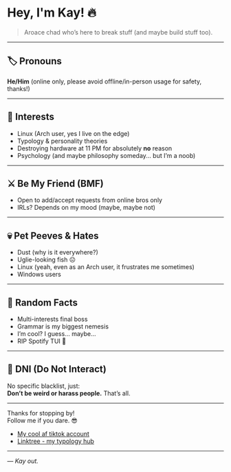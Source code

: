 # Hey, I'm Kay! 🔥

> Aroace chad who’s here to break stuff (and maybe build stuff too).

---

## 🏷️ Pronouns  
**He/Him** (online only, please avoid offline/in-person usage for safety, thanks!)

---

## 🎯 Interests  
- Linux (Arch user, yes I live on the edge)  
- Typology & personality theories  
- Destroying hardware at 11 PM for absolutely **no** reason  
- Psychology (and maybe philosophy someday... but I’m a noob)

---

## ⚔️ Be My Friend (BMF)  
- Open to add/accept requests from online bros only  
- IRLs? Depends on my mood (maybe, maybe not)

---

## 💀 Pet Peeves & Hates  
- Dust (why is it everywhere?)  
- Uglie-looking fish ☹️  
- Linux (yeah, even as an Arch user, it frustrates me sometimes)  
- Windows users

---

## 🎲 Random Facts    
- Multi-interests final boss  
- Grammar is my biggest nemesis  
- I’m cool? I guess... maybe...  
- RIP Spotify TUI 🤧

---

## 🚫 DNI (Do Not Interact)  
No specific blacklist, just:  
**Don’t be weird or harass people.** That’s all.

---

Thanks for stopping by!  
Follow me if you dare. 😎  
- [My cool af tiktok account](https://www.tiktok.com/@kaayzouee)
- [Linktree - my typology hub](https://linktr.ee/kaayzouee)  

---

*— Kay out.*
